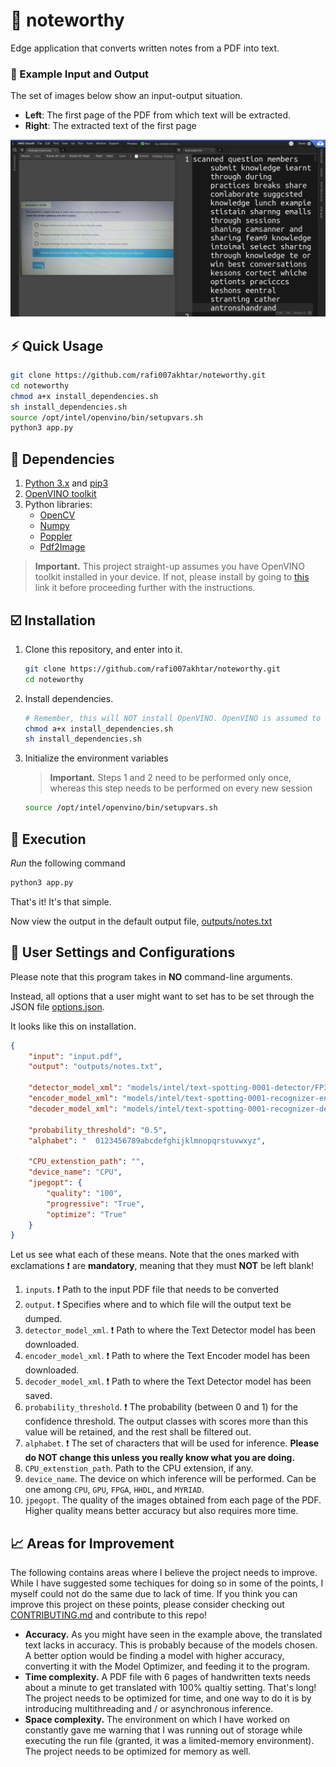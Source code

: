 # :notebook: noteworthy

Edge application that converts written notes from a PDF into text.

### :repeat: Example Input and Output
The set of images below show an input-output situation.
- **Left**: The first page of the PDF from which text will be extracted.
- **Right**: The extracted text of the first page

<img src="images/example-situation.png" title="Example Situation. Left: input, Right: Output">



## :zap: Quick Usage
```sh
git clone https://github.com/rafi007akhtar/noteworthy.git
cd noteworthy
chmod a+x install_dependencies.sh
sh install_dependencies.sh
source /opt/intel/openvino/bin/setupvars.sh
python3 app.py
```

## :black_square_button: Dependencies

1. [Python 3.x](https://www.python.org/) and [pip3](https://pip.pypa.io/en/stable/)
2. [OpenVINO toolkit](https://software.intel.com/en-us/openvino-toolkit/choose-download?)
3. Python libraries:
    - [OpenCV](https://opencv.org/)
    - [Numpy](https://numpy.org/)
    - [Poppler](https://pypi.org/project/python-poppler-qt5/)
    - [Pdf2Image](https://pypi.org/project/pdf2image/)

> **Important.** This project straight-up assumes you have OpenVINO toolkit installed in your device. If not, please install by going to [this](https://software.intel.com/en-us/openvino-toolkit/choose-download?) link it before proceeding further with the instructions.

## :ballot_box_with_check: Installation
1. Clone this repository, and enter into it.
    ```sh
    git clone https://github.com/rafi007akhtar/noteworthy.git
    cd noteworthy
    ```
2. Install dependencies.
    ```sh
    # Remember, this will NOT install OpenVINO. OpenVINO is assumed to be already installed
    chmod a+x install_dependencies.sh
    sh install_dependencies.sh
    ```
3. Initialize the environment variables
    > **Important.** Steps 1 and 2 need to be performed only once, whereas this step needs to be performed on every new session

    ```sh
    source /opt/intel/openvino/bin/setupvars.sh
    ```

## :runner: Execution
_Run_ the following command
```sh
python3 app.py
```
That's it! It's that simple.

Now view the output in the default output file, [outputs/notes.txt](outputs/notes.txt)

## :floppy_disk: User Settings and Configurations
Please note that this program takes in **NO** command-line arguments.

Instead, all options that a user might want to set has to be set through the JSON file [options.json](options.json).

It looks like this on installation.
```json
{
    "input": "input.pdf",
    "output": "outputs/notes.txt",
    
    "detector_model_xml": "models/intel/text-spotting-0001-detector/FP32/text-spotting-0001-detector.xml",
    "encoder_model_xml": "models/intel/text-spotting-0001-recognizer-encoder/FP32/text-spotting-0001-recognizer-encoder.xml",
    "decoder_model_xml": "models/intel/text-spotting-0001-recognizer-decoder/FP32/text-spotting-0001-recognizer-decoder.xml",
    
    "probability_threshold": "0.5",
    "alphabet": "  0123456789abcdefghijklmnopqrstuvwxyz",
    
    "CPU_extenstion_path": "",
    "device_name": "CPU",
    "jpegopt": {
        "quality": "100",
        "progressive": "True",
        "optimize": "True"
    }
}
```

Let us see what each of these means. Note that the ones marked with exclamations :exclamation: are **mandatory**, meaning that they must **NOT** be left blank!

1. `inputs`. :exclamation: Path to the input PDF file that needs to be converted
2. `output`. :exclamation: Specifies where and to which file will the output text be dumped.
3. `detector_model_xml`. :exclamation: Path to where the Text Detector model has been downloaded.
4. `encoder_model_xml`. :exclamation: Path to where the Text Encoder model has been downloaded.
5. `decoder_model_xml`. :exclamation: Path to where the Text Detector model has been saved.
6. `probability_threshold`. :exclamation: The probability (between 0 and 1) for the confidence threshold. The output classes with scores more than this value will be retained, and the rest shall be filtered out.
7. `alphabet`. :exclamation: The set of characters that will be used for inference. **Please do NOT change this unless you really know what you are doing.**
8. `CPU_extenstion_path`. Path to the CPU extension, if any.
9. `device_name`. The device on which inference will be performed. Can be one among `CPU`, `GPU`, `FPGA`, `HHDL`, and `MYRIAD`.
10. `jpegopt`. The quality of the images obtained from each page of the PDF. Higher quality means better accuracy but also requires more time.

## :chart_with_upwards_trend: Areas for Improvement
The following contains areas where I believe the project needs to improve. While I have suggested some techiques for doing so in some of the points, I myself could not do the same due to lack of time. If you think you can improve this project on these points, please consider checking out [CONTRIBUTING.md](CONTRIBUTING.md) and contribute to this repo!

- **Accuracy.** As you might have seen in the example above, the translated text lacks in accuracy. This is probably because of the models chosen. A better option would be finding a model with higher accuracy, converting it with the Model Optimizer, and feeding it to the program.
- **Time complexity.** A PDF file with 6 pages of handwritten texts needs about a minute to get translated with 100% qualtiy setting. That's long! The project needs to be optimized for time, and one way to do it is by introducing multithreading and / or asynchronous inference.
- **Space complexity.** The environment on which I have worked on constantly gave me warning that I was running out of storage while executing the run file (granted, it was a limited-memory environment). The project needs to be optimized for memory as well.

